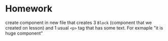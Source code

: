 # Homework

create component in new file that creates 3 `Block` (component that we created on lesson) and 1 usual `<p>` tag that has some text. For exmaple "it is huge component"